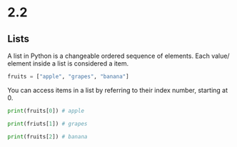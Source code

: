# 2.2 
## Lists
A list in Python is a changeable ordered sequence of elements. Each value/ element inside a list is considered a item. 
````python
fruits = ["apple", "grapes", "banana"]
````
You can access items in a list by referring to their index number, starting at 0.
````python
print(fruits[0]) # apple
````
````python
print(friuts[1]) # grapes
````
````python
print(fruits[2]) # banana
````
